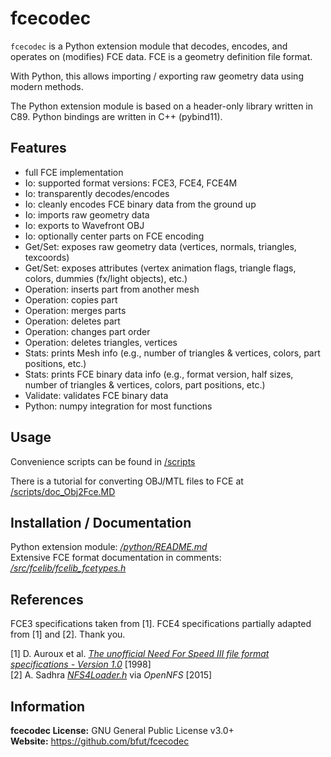 # fcecodec
`fcecodec` is a Python extension module that decodes, encodes, and operates on
(modifies) FCE data. FCE is a geometry definition file format.

With Python, this allows importing / exporting raw geometry data using modern
methods.

The Python extension module is based on a header-only library written in C89.
Python bindings are written in C++ (pybind11).

## Features
* full FCE implementation
* Io: supported format versions: FCE3, FCE4, FCE4M
* Io: transparently decodes/encodes
* Io: cleanly encodes FCE binary data from the ground up
* Io: imports raw geometry data
* Io: exports to Wavefront OBJ
* Io: optionally center parts on FCE encoding
* Get/Set: exposes raw geometry data (vertices, normals, triangles, texcoords)
* Get/Set: exposes attributes (vertex animation flags, triangle flags, colors, dummies (fx/light objects), etc.)
* Operation: inserts part from another mesh
* Operation: copies part
* Operation: merges parts
* Operation: deletes part
* Operation: changes part order
* Operation: deletes triangles, vertices
* Stats: prints Mesh info (e.g., number of triangles & vertices, colors, part positions, etc.)
* Stats: prints FCE binary data info (e.g., format version, half sizes, number of triangles & vertices, colors, part positions, etc.)
* Validate: validates FCE binary data
* Python: numpy integration for most functions

## Usage
Convenience scripts can be found in [/scripts](/scripts)

There is a tutorial for converting OBJ/MTL files to FCE at
[/scripts/doc_Obj2Fce.MD](/scripts/doc_Obj2Fce.MD)

## Installation / Documentation
Python extension module: [_/python/README.md_](/python/README.md)<br/>
Extensive FCE format documentation in comments: [_/src/fcelib/fcelib_fcetypes.h_](/src/fcelib/fcelib_fcetypes.h)<br/>

## References
FCE3 specifications taken from [1]. FCE4 specifications partially adapted from
[1] and [2]. Thank you.

[1] D. Auroux et al. [_The unofficial Need For Speed III file format specifications - Version 1.0_](/references/unofficial_nfs3_file_specs_10.txt) [1998]<br/>
[2] A. Sadhra [_NFS4Loader.h_](/references/OpenNFS/NFS4Loader.h) via _OpenNFS_ [2015]<br/>

## Information
__fcecodec License:__ GNU General Public License v3.0+<br/>
__Website:__ <https://github.com/bfut/fcecodec>